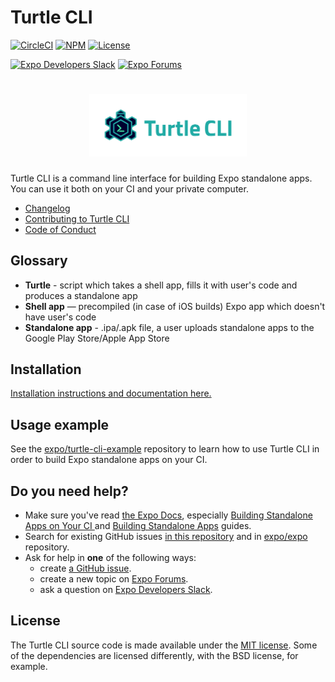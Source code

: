 # Turtle CLI

[![CircleCI](https://img.shields.io/circleci/project/github/expo/turtle/master.svg)](https://circleci.com/gh/expo/turtle)
[![NPM](https://img.shields.io/npm/v/turtle-cli/latest.svg)](https://npmjs.com/package/turtle-cli)
[![License](https://img.shields.io/badge/license-MIT-green.svg?style=flat)](https://github.com/expo/turtle/blob/master/LICENSE)

[![Expo Developers Slack](https://img.shields.io/badge/Expo%20Developers-e01563.svg?logo=slack)](http://slack.expo.io)
[![Expo Forums](https://img.shields.io/badge/Expo%20Forums-blue.svg)](https://forums.expo.io/)

<h1 align=center>
<img src="logo/horizontal.png" width=50%>
</h1>

Turtle CLI is a command line interface for building Expo standalone apps.
You can use it both on your CI and your private computer.

- [Changelog](CHANGELOG.md)
- [Contributing to Turtle CLI](CONTRIBUTING.md)
- [Code of Conduct](CODE_OF_CONDUCT.md)

## Glossary
- **Turtle** - script which takes a shell app, fills it with user's code and produces a standalone app
- **Shell app** — precompiled (in case of iOS builds) Expo app which doesn't have user's code
- **Standalone app** - .ipa/.apk file, a user uploads standalone apps to the Google Play Store/Apple App Store

## Installation
[Installation instructions and documentation here.](https://docs.expo.io/versions/latest/distribution/turtle-cli)

## Usage example
See the [expo/turtle-cli-example](https://github.com/expo/turtle-cli-example) repository to learn how to use Turtle CLI in order to build Expo standalone apps on your CI.

## Do you need help?
- Make sure you've read [the Expo Docs](https://docs.expo.io/), especially [Building Standalone Apps on Your CI
](https://docs.expo.io/versions/latest/distribution/turtle-cli) and [Building Standalone Apps](https://docs.expo.io/versions/latest/distribution/building-standalone-apps) guides.
- Search for existing GitHub issues [in this repository](https://github.com/expo/turtle/issues) and in [expo/expo](https://github.com/expo/expo/issues) repository.
- Ask for help in **one** of the following ways:
  * create [a GitHub issue](https://github.com/expo/turtle/issues/new).
  * create a new topic on [Expo Forums](https://forums.expo.io/).
  * ask a question on [Expo Developers Slack](http://slack.expo.io).

## License
The Turtle CLI source code is made available under the [MIT license](LICENSE).
Some of the dependencies are licensed differently, with the BSD license, for example.
